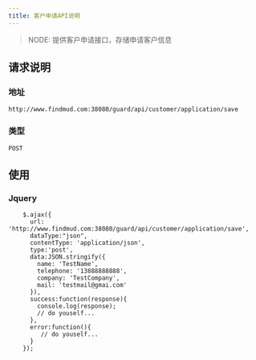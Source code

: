 ```yaml
---
title: 客户申请API说明
---
```

> NODE: 提供客户申请接口，存储申请客户信息

## 请求说明

### 地址
	
```
http://www.findmud.com:38080/guard/api/customer/application/save
```
	
### 类型

````
POST
````

## 使用

### Jquery
 
``` 
	$.ajax({
	  url: 'http://www.findmud.com:38080/guard/api/customer/application/save',
	  dataType:"json",
	  contentType: 'application/json',
	  type:'post',
	  data:JSON.stringify({
	    name: 'TestName',
	    telephone: '13888888888',
	    company: 'TestCompany',
	    mail: 'testmail@gmai.com'
	  }),
	  success:function(response){
	    console.log(response);
	    // do youself...
	  },
	  error:function(){
		 // do youself...
	  }
	});
```